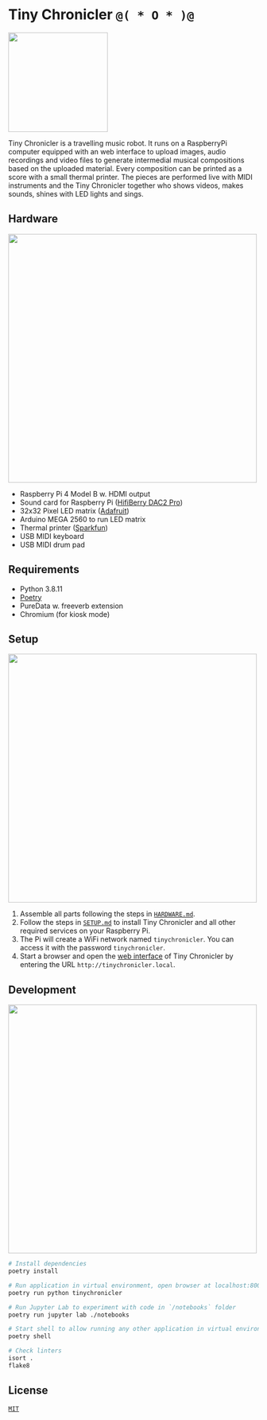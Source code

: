 # Tiny Chronicler `@( * O * )@`

<img src="https://raw.githubusercontent.com/adzialocha/tinychronicler/main/tc.jpg" width="200" />

Tiny Chronicler is a travelling music robot. It runs on a RaspberryPi computer equipped with an web interface to upload images, audio recordings and video files to generate intermedial musical compositions based on the uploaded material. Every composition can be printed as a score with a small thermal printer. The pieces are performed live with MIDI instruments and the Tiny Chronicler together who shows videos, makes sounds, shines with LED lights and sings.

## Hardware

<img src="https://raw.githubusercontent.com/adzialocha/tinychronicler/main/box.jpg" width="500" />

- Raspberry Pi 4 Model B w. HDMI output
- Sound card for Raspberry Pi ([HifiBerry DAC2 Pro](https://www.hifiberry.com/shop/boards/hifiberry-dac2-pro/))
- 32x32 Pixel LED matrix ([Adafruit](https://learn.adafruit.com/adafruit-rgb-matrix-bonnet-for-raspberry-pi/))
- Arduino MEGA 2560 to run LED matrix
- Thermal printer ([Sparkfun](https://www.sparkfun.com/products/14970))
- USB MIDI keyboard
- USB MIDI drum pad

## Requirements

- Python 3.8.11
- [Poetry](https://python-poetry.org)
- PureData w. freeverb extension
- Chromium (for kiosk mode)

## Setup

<img src="https://raw.githubusercontent.com/adzialocha/tinychronicler/main/setup.jpg" width="500" />

1. Assemble all parts following the steps in [`HARDWARE.md`](HARDWARE.md).
2. Follow the steps in [`SETUP.md`](SETUP.md) to install Tiny Chronicler and all other required services on your Raspberry Pi.
3. The Pi will create a WiFi network named `tinychronicler`. You can access it with the password `tinychronicler`.
4. Start a browser and open the [web interface](tinychronicler/web) of Tiny Chronicler by entering the URL `http://tinychronicler.local`.

## Development

<img src="https://raw.githubusercontent.com/adzialocha/tinychronicler/main/screenshot.jpg" width="500" />

```bash
# Install dependencies
poetry install

# Run application in virtual environment, open browser at localhost:8000
poetry run python tinychronicler

# Run Jupyter Lab to experiment with code in `/notebooks` folder
poetry run jupyter lab ./notebooks

# Start shell to allow running any other application in virtual environment
poetry shell

# Check linters
isort .
flake8
```

## License

[`MIT`](LICENSE)
